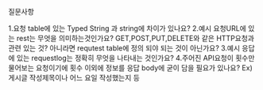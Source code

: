 질문사항

1.요청 table에 있는 Typed String 과 string에 차이가 있나요?
2.예시 요청URL에 있는 rest는 무엇을 의미하는것인가요? GET,POST,PUT,DELETE와 같은 HTTP요청과 관련 있는 것? 아니라면 requtest table에 정의 되야 되는 것이 아닌가요?
3.예시 응답에 있는 requestlog는 정확히 무엇을 나타내는 것인가요?
4.주어진 API요청이 횟수만 물어보는 요청이기에 횟수 이외에 정보를 응답 body에 굳이 담을 필요가 있나요? Ex)게시글 작성제목이나 어느 요일 작성했는지 등
